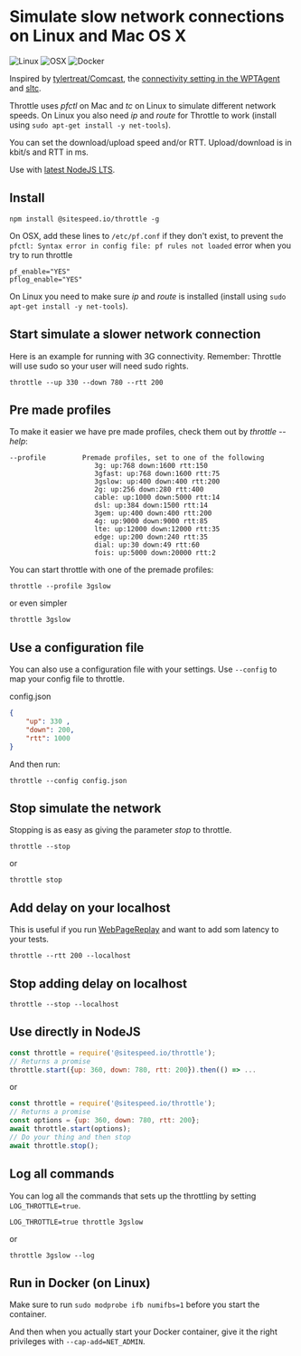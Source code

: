 # Simulate slow network connections on Linux and Mac OS X

![Linux](https://github.com/sitespeedio/throttle/workflows/Linux/badge.svg)
![OSX](https://github.com/sitespeedio/throttle/workflows/OSX/badge.svg)
![Docker](https://github.com/sitespeedio/throttle/workflows/Run%20Docker/badge.svg)

Inspired by [tylertreat/Comcast](https://github.com/tylertreat/Comcast), the [connectivity setting in the WPTAgent](https://github.com/WPO-Foundation/wptagent/blob/master/internal/traffic_shaping.py) and [sltc](https://github.com/sitespeedio/sltc).

Throttle uses *pfctl* on Mac and *tc* on Linux to simulate different network speeds. On Linux you also need *ip* and *route* for Throttle to work (install using `sudo apt-get install -y net-tools`).

You can set the download/upload speed and/or RTT. Upload/download is in kbit/s and RTT in ms.

Use with [latest NodeJS LTS](https://nodejs.org/en/).

## Install

```
npm install @sitespeed.io/throttle -g
```

On OSX, add these lines to ```/etc/pf.conf``` if they don't exist, to prevent the ```pfctl: Syntax error in config file: pf rules not loaded``` error when you try to run throttle

```
pf_enable="YES"
pflog_enable="YES"
```

On Linux you need to make sure *ip* and *route* is installed (install using `sudo apt-get install -y net-tools`).

## Start simulate a slower network connection

Here is an example for running with 3G connectivity. Remember: Throttle will use sudo so your user will need sudo rights.

```
throttle --up 330 --down 780 --rtt 200
```

## Pre made profiles
To make it easier we have pre made profiles, check them out by *throttle --help*:

```
--profile         Premade profiles, set to one of the following
                     3g: up:768 down:1600 rtt:150
                     3gfast: up:768 down:1600 rtt:75
                     3gslow: up:400 down:400 rtt:200
                     2g: up:256 down:280 rtt:400
                     cable: up:1000 down:5000 rtt:14
                     dsl: up:384 down:1500 rtt:14
                     3gem: up:400 down:400 rtt:200
                     4g: up:9000 down:9000 rtt:85
                     lte: up:12000 down:12000 rtt:35
                     edge: up:200 down:240 rtt:35
                     dial: up:30 down:49 rtt:60
                     fois: up:5000 down:20000 rtt:2
```

You can start throttle with one of the premade profiles:

```
throttle --profile 3gslow
```

or even simpler
```
throttle 3gslow
```

## Use a configuration file
You can also use a configuration file with your settings. Use `--config` to map your config file to throttle.

config.json
```json
{
    "up": 330 ,
    "down": 200,
    "rtt": 1000
}
```

And then run:
```
throttle --config config.json
```

## Stop simulate the network
Stopping is as easy as giving the parameter *stop* to throttle.

```
throttle --stop
```

or

```
throttle stop
```

## Add delay on your localhost 
This is useful if you run [WebPageReplay](https://github.com/catapult-project/catapult/blob/master/web_page_replay_go/README.md) and want to add som latency to your tests.

```
throttle --rtt 200 --localhost
```

## Stop adding delay on localhost

```
throttle --stop --localhost
```

## Use directly in NodeJS

```javascript
const throttle = require('@sitespeed.io/throttle');
// Returns a promise
throttle.start({up: 360, down: 780, rtt: 200}).then(() => ...
```

or 

```javascript
const throttle = require('@sitespeed.io/throttle');
// Returns a promise
const options = {up: 360, down: 780, rtt: 200};
await throttle.start(options);
// Do your thing and then stop
await throttle.stop();

```

## Log all commands
You can log all the commands that sets up the throttling by setting `LOG_THROTTLE=true`.

```
LOG_THROTTLE=true throttle 3gslow
```

or 

```
throttle 3gslow --log
```

## Run in Docker (on Linux)

Make sure to run ```sudo modprobe ifb numifbs=1``` before you start the container.

And then when you actually start your Docker container, give it the right privileges with ```--cap-add=NET_ADMIN```.
